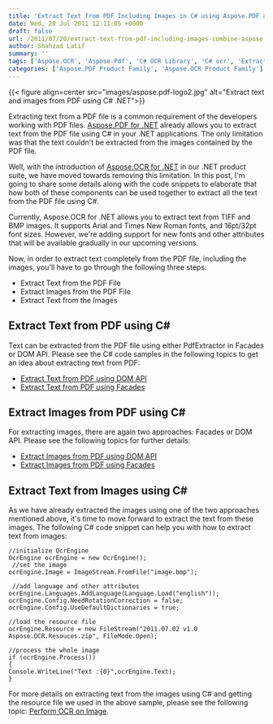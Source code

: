 ```yaml
---
title: 'Extract Text from PDF Including Images in C# using Aspose.PDF and Aspose.OCR'
date: Wed, 20 Jul 2011 12:11:05 +0000
draft: false
url: /2011/07/20/extract-text-from-pdf-including-images-combine-aspose.pdf-and-aspose.ocr/
author: Shahzad Latif
summary: ''
tags: ['Aspose.OCR', 'Aspose.Pdf', 'C# OCR Library', 'C# ocr', 'Extract Image', 'Extract Text', 'Extract Text from Image', 'Extract Text from PDF', 'Read PDF Images and Text in C#', 'detect text in images', 'extract text and images from pdf', 'product release', 'read text from images']
categories: ['Aspose.PDF Product Family', 'Aspose.OCR Product Family']
---
```




{{< figure align=center src="images/aspose.pdf-logo2.jpg" alt="Extract text and images from PDF using C# .NET">}}


Extracting text from a PDF file is a common requirement of the developers working with PDF files. [Aspose.PDF for .NET][1] already allows you to extract text from the PDF file using C# in your .NET applications. The only limitation was that the text couldn't be extracted from the images contained by the PDF file.

Well, with the introduction of [Aspose.OCR for .NET][2] in our .NET product suite, we have moved towards removing this limitation. In this post, I'm going to share some details along with the code snippets to elaborate that how both of these components can be used together to extract all the text from the PDF file using C#.

Currently, Aspose.OCR for .NET allows you to extract text from TIFF and BMP images. It supports Arial and Times New Roman fonts, and 16pt/32pt font sizes. However, we're adding support for new fonts and other attributes that will be available gradually in our upcoming versions.

Now, in order to extract text completely from the PDF file, including the images, you'll have to go through the following three steps:

*   Extract Text from the PDF File
*   Extract Images from the PDF File
*   Extract Text from the Images

## Extract Text from PDF using C#

Text can be extracted from the PDF file using either PdfExtractor in Facades or DOM API. Please see the C# code samples in the following topics to get an idea about extracting text from PDF:

*   [Extract Text from PDF using DOM API][3]
*   [Extract Text from PDF using Facades][4]

## Extract Images from PDF using C#

For extracting images, there are again two approaches: Facades or DOM API. Please see the following topics for further details:

*   [Extract Images from PDF using DOM API][5]
*   [Extract Images from PDF using Facades][6]

## Extract Text from Images using C#

As we have already extracted the images using one of the two approaches mentioned above, it's time to move forward to extract the text from these images. The following C# code snippet can help you with how to extract text from images:

```
//initialize OcrEngine
OcrEngine ocrEngine = new OcrEngine();
 //set the image
ocrEngine.Image = ImageStream.FromFile("image.bmp");

 //add language and other attributes
ocrEngine.Languages.AddLanguage(Language.Load("english"));
ocrEngine.Config.NeedRotationCorrection = false;
ocrEngine.Config.UseDefaultDictionaries = true;

//load the resource file
ocrEngine.Resource = new FileStream("2011.07.02 v1.0 Aspose.OCR.Resouces.zip", FileMode.Open);

//process the whole image
if (ocrEngine.Process()) 
{
Console.WriteLine("Text :{0}",ocrEngine.Text);
}
```

For more details on extracting text from the images using C# and getting the resource file we used in the above sample, please see the following topic: [Perform OCR on Image][7].




[1]: http://www.aspose.com/categories/.net-components/aspose.pdf-for-.net/default.aspx
[2]: http://www.aspose.com/categories/.net-components/aspose.ocr-for-.net/default.aspx
[3]: https://docs.aspose.com/display/pdfnet/Extract+Text+from+PDF
[4]: https://docs.aspose.com/pdf/net/
[5]: https://docs.aspose.com/display/pdfnet/Manipulate+Images#ManipulateImages-ExtractImagesfromthePDFFile
[6]: https://docs.aspose.com/pdf/net/
[7]: https://docs.aspose.com/display/ocrnet/Performing+OCR+on+an+Image





